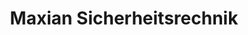 ---
title: "Maxian Sicherheitsrechnik"
url: /krems-an-der-donau/maxian-sicherheitsrechnik/
shop: Schlüsseldienst
---